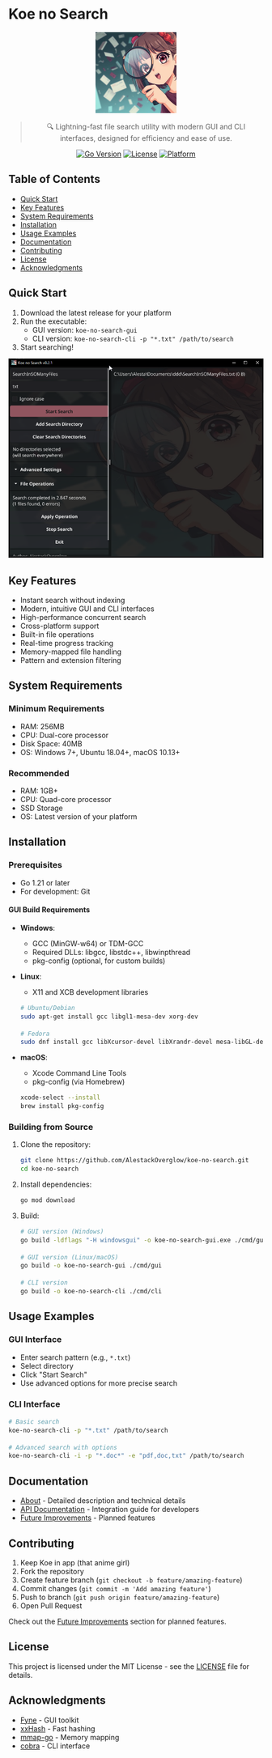 # Koe no Search
<p align="center">
  <img width="160" height="160" src="https://github.com/AlestackOverglow/koe-no-search/raw/main/koe.png">
</p>

<div align="center">

> 🔍 Lightning-fast file search utility with modern GUI and CLI interfaces, designed for efficiency and ease of use.

[![Go Version](https://img.shields.io/badge/Go-1.21%2B-blue.svg)](https://golang.org/dl/)
[![License](https://img.shields.io/badge/license-MIT-blue.svg)](LICENSE)
[![Platform](https://img.shields.io/badge/platform-Windows%20%7C%20Linux%20%7C%20macOS-lightgrey.svg)]()

</div>

## Table of Contents
- [Quick Start](#quick-start)
- [Key Features](#key-features)
- [System Requirements](#system-requirements)
- [Installation](#installation)
- [Usage Examples](#usage-examples)
- [Documentation](#documentation)
- [Contributing](#contributing)
- [License](#license)
- [Acknowledgments](#acknowledgments)

## Quick Start

1. Download the latest release for your platform
2. Run the executable:
   - GUI version: `koe-no-search-gui`
   - CLI version: `koe-no-search-cli -p "*.txt" /path/to/search`
3. Start searching!
<img src="screenshot.png">

## Key Features

- Instant search without indexing
- Modern, intuitive GUI and CLI interfaces
- High-performance concurrent search
- Cross-platform support
- Built-in file operations
- Real-time progress tracking
- Memory-mapped file handling
- Pattern and extension filtering

## System Requirements

### Minimum Requirements
- RAM: 256MB
- CPU: Dual-core processor
- Disk Space: 40MB
- OS: Windows 7+, Ubuntu 18.04+, macOS 10.13+

### Recommended
- RAM: 1GB+
- CPU: Quad-core processor
- SSD Storage
- OS: Latest version of your platform

## Installation

### Prerequisites
- Go 1.21 or later
- For development: Git

#### GUI Build Requirements
- **Windows**:
  - GCC (MinGW-w64) or TDM-GCC
  - Required DLLs: libgcc, libstdc++, libwinpthread
  - pkg-config (optional, for custom builds)

- **Linux**:
  - X11 and XCB development libraries
  ```bash
  # Ubuntu/Debian
  sudo apt-get install gcc libgl1-mesa-dev xorg-dev
  
  # Fedora
  sudo dnf install gcc libXcursor-devel libXrandr-devel mesa-libGL-devel libXi-devel libXinerama-devel libXxf86vm-devel
  ```

- **macOS**:
  - Xcode Command Line Tools
  - pkg-config (via Homebrew)
  ```bash
  xcode-select --install
  brew install pkg-config
  ```

### Building from Source

1. Clone the repository:
   ```bash
   git clone https://github.com/AlestackOverglow/koe-no-search.git
   cd koe-no-search
   ```

2. Install dependencies:
   ```bash
   go mod download
   ```

3. Build:
   ```bash
   # GUI version (Windows)
   go build -ldflags "-H windowsgui" -o koe-no-search-gui.exe ./cmd/gui

   # GUI version (Linux/macOS)
   go build -o koe-no-search-gui ./cmd/gui

   # CLI version
   go build -o koe-no-search-cli ./cmd/cli
   ```

## Usage Examples

### GUI Interface
- Enter search pattern (e.g., `*.txt`)
- Select directory
- Click "Start Search"
- Use advanced options for more precise search

### CLI Interface
```bash
# Basic search
koe-no-search-cli -p "*.txt" /path/to/search

# Advanced search with options
koe-no-search-cli -i -p "*.doc*" -e "pdf,doc,txt" /path/to/search
```

## Documentation
- [About](ABOUT_EN.md) - Detailed description and technical details
- [API Documentation](API.md) - Integration guide for developers
- [Future Improvements](ABOUT_EN.md#future-improvements) - Planned features

## Contributing

1. Keep Koe in app (that anime girl)
2. Fork the repository
3. Create feature branch (`git checkout -b feature/amazing-feature`)
4. Commit changes (`git commit -m 'Add amazing feature'`)
5. Push to branch (`git push origin feature/amazing-feature`)
6. Open Pull Request

Check out the [Future Improvements](ABOUT_EN.md#future-improvements) section for planned features.

## License

This project is licensed under the MIT License - see the [LICENSE](LICENSE) file for details.

## Acknowledgments

- [Fyne](https://fyne.io/) - GUI toolkit
- [xxHash](https://github.com/cespare/xxhash) - Fast hashing
- [mmap-go](https://github.com/edsrzf/mmap-go) - Memory mapping
- [cobra](https://github.com/spf13/cobra) - CLI interface
